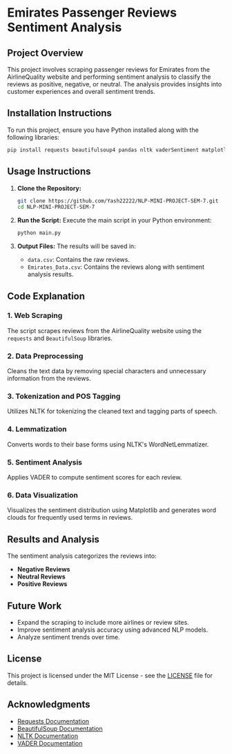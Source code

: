 


# Emirates Passenger Reviews Sentiment Analysis

## Project Overview
This project involves scraping passenger reviews for Emirates from the AirlineQuality website and performing sentiment analysis to classify the reviews as positive, negative, or neutral. The analysis provides insights into customer experiences and overall sentiment trends.

## Installation Instructions
To run this project, ensure you have Python installed along with the following libraries:


```bash
pip install requests beautifulsoup4 pandas nltk vaderSentiment matplotlib wordcloud
```

## Usage Instructions
1. **Clone the Repository:**
   ```bash
   git clone https://github.com/Yash22222/NLP-MINI-PROJECT-SEM-7.git
   cd NLP-MINI-PROJECT-SEM-7
   ```

2. **Run the Script:**
   Execute the main script in your Python environment:
   ```bash
   python main.py
   ```

3. **Output Files:**
   The results will be saved in:
   - `data.csv`: Contains the raw reviews.
   - `Emirates_Data.csv`: Contains the reviews along with sentiment analysis results.

## Code Explanation
### 1. Web Scraping
The script scrapes reviews from the AirlineQuality website using the `requests` and `BeautifulSoup` libraries.

### 2. Data Preprocessing
Cleans the text data by removing special characters and unnecessary information from the reviews.

### 3. Tokenization and POS Tagging
Utilizes NLTK for tokenizing the cleaned text and tagging parts of speech.

### 4. Lemmatization
Converts words to their base forms using NLTK's WordNetLemmatizer.

### 5. Sentiment Analysis
Applies VADER to compute sentiment scores for each review.

### 6. Data Visualization
Visualizes the sentiment distribution using Matplotlib and generates word clouds for frequently used terms in reviews.

## Results and Analysis
The sentiment analysis categorizes the reviews into:
- **Negative Reviews**
- **Neutral Reviews**
- **Positive Reviews**

## Future Work
- Expand the scraping to include more airlines or review sites.
- Improve sentiment analysis accuracy using advanced NLP models.
- Analyze sentiment trends over time.

## License
This project is licensed under the MIT License - see the [LICENSE](LICENSE) file for details.

## Acknowledgments
- [Requests Documentation](https://docs.python-requests.org/en/master/)
- [BeautifulSoup Documentation](https://www.crummy.com/software/BeautifulSoup/bs4/doc/)
- [NLTK Documentation](https://www.nltk.org/)
- [VADER Documentation](https://github.com/cjhutto/vaderSentiment)

